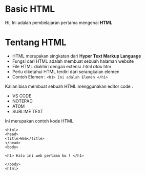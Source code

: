 # Basic HTML
Hi, Ini adalah pembelajaran pertama mengenai <b>HTML</b>

# Tentang HTML
- HTML merupakan singkatan dari <b>Hyper Text Markup Language </b>
- Fungsi dari HTML adalah membuat sebuah halaman website
- File HTML diakhiri dengan extensi .html _atau_ htm
- Perlu diketahui HTML terdiri dari serangkaian elemen
- Contoh Elemen : ```<h1> Ini adalah Elemen </h1>```

Kalian bisa membuat sebuah HTML menggunakan editor code :
- VS CODE
- NOTEPAD
- ATOM
- SUBLIME TEXT

Ini merupakan contoh kode HTML 
```
<html>
<head>
<title>Web</title>
</head>
<body>

<h1> Halo ini web pertama ku ! </h1>

</body>
<html>
```
